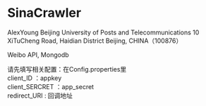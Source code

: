 SinaCrawler
===========

AlexYoung
Beijing University of Posts and Telecommunications
10 XiTuCheng Road, Haidian District
Beijing, CHINA（100876）

Weibo API, Mongodb

请先填写相关配置：在Config.properties里	
client_ID ：appkey	                	        
client_SERCRET ：app_secret	
redirect_URI : 回调地址	
